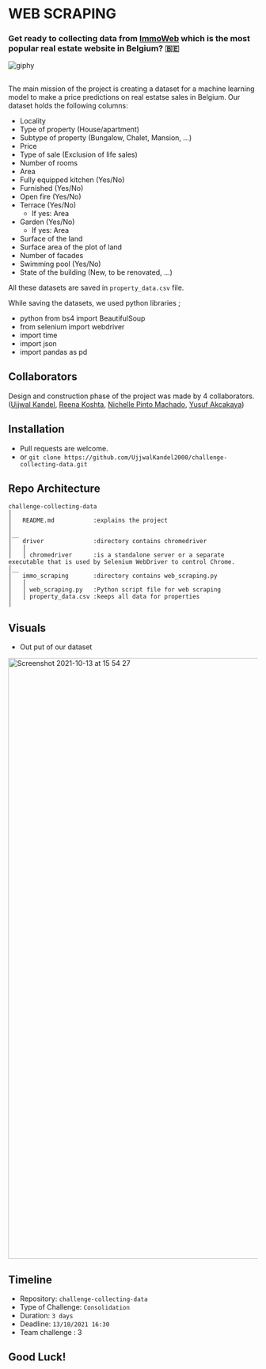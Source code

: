 # WEB SCRAPING
### Get ready to collecting data from [ImmoWeb](https://www.immoweb.be/en) which is the most popular real estate website in Belgium? 🇧🇪 

![giphy](https://user-images.githubusercontent.com/46165841/137090779-60aef350-2a88-4158-89e5-af1cabcc395f.gif)

## 

The main mission of the project is creating a dataset for a machine learning model to make a price predictions on real estatse sales in Belgium.
Our dataset holds the following columns:

- Locality
- Type of property (House/apartment)
- Subtype of property (Bungalow, Chalet, Mansion, ...)
- Price
- Type of sale (Exclusion of life sales)
- Number of rooms
- Area
- Fully equipped kitchen (Yes/No)
- Furnished (Yes/No)
- Open fire (Yes/No)
- Terrace (Yes/No)
  - If yes: Area
- Garden (Yes/No)
  - If yes: Area
- Surface of the land
- Surface area of the plot of land
- Number of facades
- Swimming pool (Yes/No)
- State of the building (New, to be renovated, ...)

All these datasets are saved in ```property_data.csv``` file.

While saving the datasets, we used python libraries ;
 - python from bs4 import BeautifulSoup
 - from selenium import webdriver
 - import time
 - import json
 - import pandas as pd 
 

## Collaborators

Design and construction phase of the project was made by 4 collaborators.([Ujjwal Kandel](https://github.com/UjjwalKandel2000), [Reena Koshta](https://github.com/reenakoshta10), [Nichelle Pinto Machado](https://github.com/N1chelle),  [Yusuf Akcakaya](https://github.com/yusufakcakaya))


## Installation

- Pull requests are welcome.
- or ```git clone https://github.com/UjjwalKandel2000/challenge-collecting-data.git```

## Repo Architecture 

```
challenge-collecting-data
│
│   README.md           :explains the project
│   
│__   
│   driver              :directory contains chromedriver
│   │
│   │ chromedriver      :is a standalone server or a separate executable that is used by Selenium WebDriver to control Chrome.
│__ 
│   immo_scraping       :directory contains web_scraping.py
│   │
│   │ web_scraping.py   :Python script file for web scraping
│   │ property_data.csv :keeps all data for properties
│   

```

## Visuals

- Out put of our dataset

<img width="1214" alt="Screenshot 2021-10-13 at 15 54 27" src="https://user-images.githubusercontent.com/46165841/137147773-28ff3c2b-1858-4e07-8d08-73e18bafb550.png">


## Timeline

- Repository: `challenge-collecting-data`
- Type of Challenge: `Consolidation`
- Duration: `3 days`
- Deadline: `13/10/2021 16:30`
- Team challenge : 3

## Good Luck!
